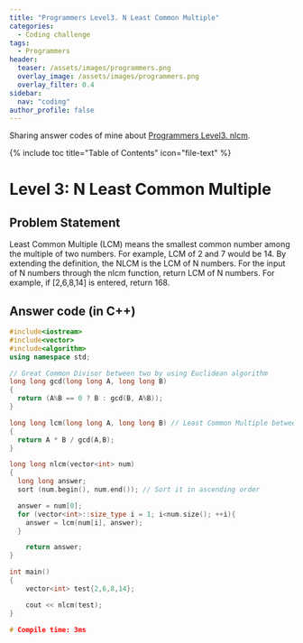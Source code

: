 ```yaml
---
title: "Programmers Level3. N Least Common Multiple"
categories:
  - Coding challenge
tags:
  - Programmers
header:
  teaser: /assets/images/programmers.png
  overlay_image: /assets/images/programmers.png
  overlay_filter: 0.4
sidebar:
  nav: "coding"
author_profile: false
---
```


Sharing answer codes of mine about [Programmers Level3. nlcm](https://programmers.co.kr/learn/challenge_codes/152).

{% include toc title="Table of Contents" icon="file-text" %}

# Level 3: N Least Common Multiple

## Problem Statement
Least Common Multiple (LCM) means the smallest common number among the multiple of two numbers.
For example, LCM of 2 and 7 would be 14.
By extending the definition, the NLCM is the LCM of N numbers.
For the input of N numbers through the nlcm function, return LCM of N numbers.
For example, if [2,6,8,14] is entered, return 168.

## Answer code (in C++) 

```cpp
#include<iostream>
#include<vector>
#include<algorithm>
using namespace std;

// Great Common Divisor between two by using Euclidean algorithm
long long gcd(long long A, long long B)
{
  return (A%B == 0 ? B : gcd(B, A%B));
}

long long lcm(long long A, long long B) // Least Common Multiple between two
{
  return A * B / gcd(A,B);
}

long long nlcm(vector<int> num)
{
  long long answer;
  sort (num.begin(), num.end()); // Sort it in ascending order

  answer = num[0];
  for (vector<int>::size_type i = 1; i<num.size(); ++i){
    answer = lcm(num[i], answer);
  }

    return answer;
}

int main()
{
    vector<int> test{2,6,8,14};

    cout << nlcm(test);
}

# Compile time: 3ms
```
